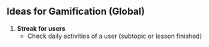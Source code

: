 ## Ideas for Gamification (Global)
1. **Streak for users**
   - Check daily activities of a user (subtopic or 
   lesson finished)